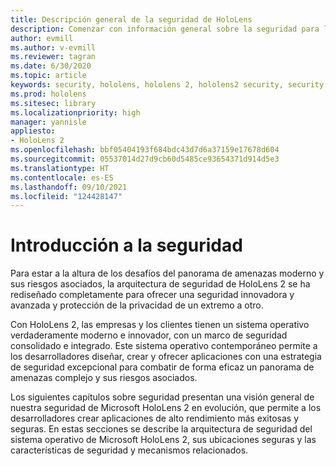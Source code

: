 ```yaml
---
title: Descripción general de la seguridad de HoloLens
description: Comenzar con información general sobre la seguridad para los dispositivos de realidad mixta de HoloLens
author: evmill
ms.author: v-evmill
ms.reviewer: tagran
ms.date: 6/30/2020
ms.topic: article
keywords: security, hololens, hololens 2, hololens2 security, security overview
ms.prod: hololens
ms.sitesec: library
ms.localizationpriority: high
manager: yannisle
appliesto:
- HoloLens 2
ms.openlocfilehash: bbf05404193f684bdc43d7d6a37159e17678d604
ms.sourcegitcommit: 05537014d27d9cb60d5485ce93654371d914d5e3
ms.translationtype: HT
ms.contentlocale: es-ES
ms.lasthandoff: 09/10/2021
ms.locfileid: "124428147"
---
```

# <a name="security-overview"></a>Introducción a la seguridad

Para estar a la altura de los desafíos del panorama de amenazas moderno y sus riesgos asociados, la arquitectura de seguridad de HoloLens 2 se ha rediseñado completamente para ofrecer una seguridad innovadora y avanzada y protección de la privacidad de un extremo a otro.

Con HoloLens 2, las empresas y los clientes tienen un sistema operativo verdaderamente moderno e innovador, con un marco de seguridad consolidado e integrado. Este sistema operativo contemporáneo permite a los desarrolladores diseñar, crear y ofrecer aplicaciones con una estrategia de seguridad excepcional para combatir de forma eficaz un panorama de amenazas complejo y sus riesgos asociados. 

Los siguientes capítulos sobre seguridad presentan una visión general de nuestra seguridad de Microsoft HoloLens 2 en evolución, que permite a los desarrolladores crear aplicaciones de alto rendimiento más exitosas y seguras. En estas secciones se describe la arquitectura de seguridad del sistema operativo de Microsoft HoloLens 2, sus ubicaciones seguras y las características de seguridad y mecanismos relacionados.
